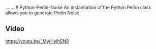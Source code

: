 ........# Python-Perlin-Noise
An instantiation of the Python Perlin class allows you to generate Perlin Noise

## Video
https://youtu.be/_MyIHylhSN8
